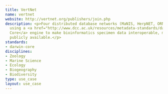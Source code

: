 ```yaml
---
title: VertNet
name: vertnet
website: http://vertnet.org/publishers/join.php
description: <p>Four distributed database networks (MaNIS, HerpNET, ORNIS and FishNet)
  using a <a href="http://www.dcc.ac.uk/resources/metadata-standards/darwin-core">Darwin
  Core</a> engine to make bioinformatics specimen data interoperable, mappable and
  publicly available.</p>
standards:
- darwin-core
disciplines:
- Zoology
- Marine Science
- Ecology
- Biogeography
- Biodiversity
type: use_case
layout: use_case
---
```


